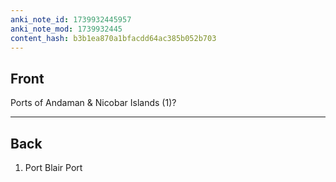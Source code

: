 ```yaml
---
anki_note_id: 1739932445957
anki_note_mod: 1739932445
content_hash: b3b1ea870a1bfacdd64ac385b052b703
---
```


## Front

Ports of Andaman & Nicobar Islands (1)?

<hr/>

## Back

1. Port Blair Port